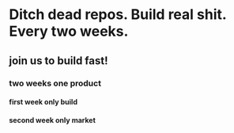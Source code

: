 # Ditch dead repos. Build real shit. Every two weeks.

## join us to build fast!

### two weeks one product

#### first week only build

#### second week only market
